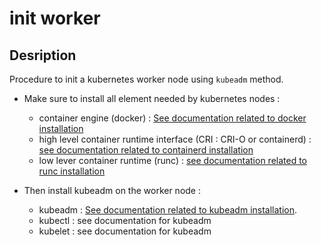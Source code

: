 # init worker

## Desription

Procedure to init a kubernetes worker node using `kubeadm` method.

- Make sure to install all element needed by kubernetes nodes :
    - container engine (docker) : [See documentation related to docker installation](https://docs.docker.com/engine/install/)
    - high level container runtime interface (CRI : CRI-O or containerd) : [see documentation related to containerd installation](https://containerd.io/downloads/)
    - low lever container runtime (runc) : [see documentation related to runc installation](https://github.com/opencontainers/runc/releases)
    
- Then install kubeadm on the worker node :
    - kubeadm : [See documentation related to kubeadm installation](https://kubernetes.io/docs/setup/production-environment/tools/kubeadm/install-kubeadm/).
    - kubectl : see documentation for kubeadm
    - kubelet : see documentation for kubeadm
